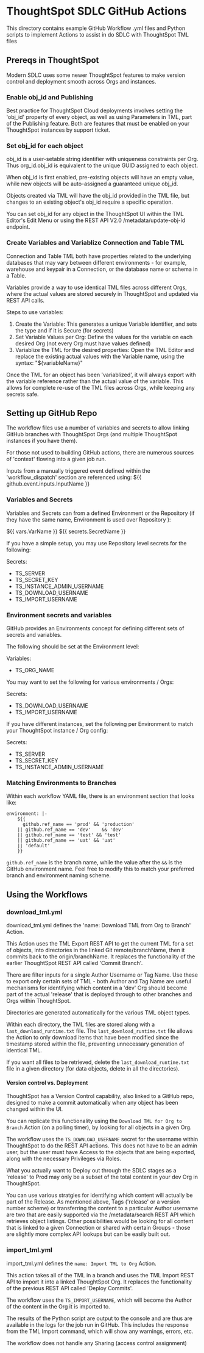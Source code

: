 # ThoughtSpot SDLC GitHub Actions

This directory contains example GitHub Workflow .yml files and Python scripts to implement Actions to assist in do SDLC with ThoughtSpot TML files

## Prereqs in ThoughtSpot
Modern SDLC uses some newer ThoughtSpot features to make version control and deployment smooth across Orgs and instances.

### Enable obj_id and Publishing
Best practice for ThoughtSpot Cloud deployments involves setting the 'obj_id' property of every object, as well as using Parameters in TML, part of the Publishing feature. Both are features that must be enabled on your ThoughtSpot instances by support ticket.

### Set obj_id for each object
obj_id is a user-setable string identifier with uniqueness constraints per Org. Thus org_id.obj_id is equivalent to the unique GUID assigned to each object.

When obj_id is first enabled, pre-existing objects will have an empty value, while new objects will be auto-assigned a guaranteed unique obj_id.

Objects created via TML will have the obj_id provided in the TML file, but changes to an existing object's obj_id require a specific operation. 

You can set obj_id for any object in the ThoughtSpot UI within the TML Editor's Edit Menu or using the REST API V2.0 /metadata/update-obj-id endpoint.

### Create Variables and Variablize Connection and Table TML
Connection and Table TML both have properties related to the underlying databases that may vary between different environments - for example, warehouse and keypair in a Connection, or the database name or schema in a Table.

Variables provide a way to use identical TML files across different Orgs, where the actual values are stored securely in ThoughtSpot and updated via REST API calls.

Steps to use variables:

 1. Create the Variable: This generates a unique Variable identifier, and sets the type and if it is Secure (for secrets)
 2. Set Variable Values per Org: Define the values for the variable on each desired Org (not every Org must have values defined)
 3. Variablize the TML for the desired properties: Open the TML Editor and replace the existing actual values with the Variable name, using the syntax: "${variableName}"

Once the TML for an object has been 'variablized', it will always export with the variable reference rather than the actual value of the variable. This allows for complete re-use of the TML files across Orgs, while keeping any secrets safe.

## Setting up GitHub Repo
The workflow files use a number of variables and secrets to allow linking GitHub branches with ThoughtSpot Orgs (and multiple ThoughtSpot instances if you have them).

For those not used to building GitHub actions, there are numerous sources of 'context' flowing into a given job run.

Inputs from a manually triggered event defined within the 'workflow_dispatch' section are referenced using:
${{ github.event.inputs.InputName }}


### Variables and Secrets
Variables and Secrets can from a defined Environment or the Repository (if they have the same name, Environment is used over Repository ):

${{ vars.VarName }}
${{ secrets.SecretName }}

If you have a simple setup, you may use Repository level secrets for the following:

Secrets:

 - TS_SERVER
 - TS_SECRET_KEY
 - TS_INSTANCE_ADMIN_USERNAME
 - TS_DOWNLOAD_USERNAME
 - TS_IMPORT_USERNAME

### Environment secrets and variables
GitHub provides an Environments concept for defining different sets of secrets and variables.

The following should be set at the Environment level:

Variables:
 
 - TS_ORG_NAME

You may want to set the following for various environments / Orgs:

Secrets:

 - TS_DOWNLOAD_USERNAME
 - TS_IMPORT_USERNAME

If you have different instances, set the following per Environment to match your ThoughtSpot instance / Org config:

Secrets:
 
 - TS_SERVER
 - TS_SECRET_KEY
 - TS_INSTANCE_ADMIN_USERNAME

 ### Matching Environments to Branches
 Within each workflow YAML file, there is an environment section that looks like:

    environment: |-
        ${{
          github.ref_name == 'prod' && 'production'
        || github.ref_name == 'dev'    && 'dev'
        || github.ref_name == 'test' && 'test'
        || github.ref_name == 'uat' && 'uat'
        || 'default'
        }} 


`github.ref_name` is the branch name, while the value after the `&&` is the GitHub environment name. Feel free to modify this to match your preferred branch and environment naming scheme.

## Using the Workflows

### download_tml.yml

download_tml.yml defines the 'name: Download TML from Org to Branch' Action. 

This Action uses the TML Export REST API to get the current TML for a set of objects, into directories in the linked Git remote/branchName, then it commits back to the origin/branchName. It replaces the functionality of the earlier ThoughtSpot REST API called 'Commit Branch'.

There are filter inputs for a single Author Username or Tag Name. Use these to export only certain sets of TML - both Author and Tag Name are useful mechanisms for identifying which content in a 'dev' Org should become part of the actual 'release' that is deployed through to other branches and Orgs within ThoughtSpot.

Directories are generated automatically for the various TML object types. 

Within each directory, the TML files are stored along with a `last_download_runtime.txt` file. The `last_download_runtime.txt` file allows the Action to only download items that have been modified since the timestamp stored within the file, preventing unnecessary generation of identical TML. 

If you want all files to be retrieved, delete the `last_download_runtime.txt` file in a given directory (for data objects, delete in all the directories).

#### Version control vs. Deployment
ThoughtSpot has a Version Control capability, also linked to a GitHub repo, designed to make a commit automatically when any object has been changed within the UI. 

You can replicate this functionality using the `Download TML for Org to Branch` Action (on a polling timer), by looking for all objects in a given Org.

The workflow uses the `TS_DOWNLOAD_USERNAME` secret for the username within ThoughtSpot to do the REST API actions. This does not have to be an admin user, but the user must have Access to the objects that are being exported, along with the necessary Privileges via Roles. 

What you actually want to Deploy out through the SDLC stages as a 'release' to Prod may only be a subset of the total content in your dev Org in ThoughtSpot. 

You can use various stratgies for identifying which content will actually be part of the Release. As mentioned above, Tags ('release' or a version number scheme) or transferring the content to a particular Author username are two that are easily supported via the /metadata/search REST API which retrieves object listings. Other possibilities would be looking for all content that is linked to a given Connection or shared with certain Groups - those are slightly more complex API lookups but can be easily built out.

### import_tml.yml

import_tml.yml defines the `name: Import TML to Org` Action. 

This action takes all of the TML in a branch and uses the TML Import REST API to import it into a linked ThoughtSpot Org. It replaces the functionality of the previous REST API called 'Deploy Commits'. 

The workflow uses the `TS_IMPORT_USERNAME`, which will become the Author of the content in the Org it is imported to.

The results of the Python script are output to the console and are thus are available in the logs for the job run in GitHub. This includes the response from the TML Import command, which will show any warnings, errors, etc.

The workflow does not handle any Sharing (access control assignment)